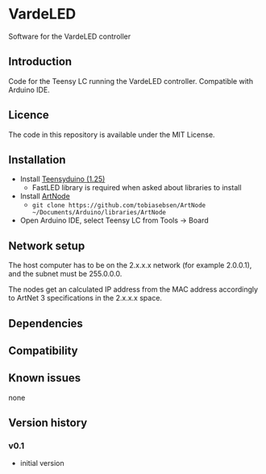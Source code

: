 # VardeLED
Software for the VardeLED controller

Introduction
------------
Code for the Teensy LC running the VardeLED controller. Compatible with Arduino IDE.

Licence
-------
The code in this repository is available under the MIT License.

Installation
------------
- Install [Teensyduino (1.25)](https://www.pjrc.com/teensy/td_download.html)
	- FastLED library is required when asked about libraries to install
- Install [ArtNode](https://github.com/tobiasebsen/ArtNode) 
	- `git clone https://github.com/tobiasebsen/ArtNode ~/Documents/Arduino/libraries/ArtNode`
- Open Arduino IDE, select Teensy LC from Tools -> Board 

Network setup
-----------
The host computer has to be on the 2.x.x.x network (for example 2.0.0.1), and the subnet must be 255.0.0.0. 

The nodes get an calculated IP address from the MAC address accordingly to ArtNet 3 specifications in the 2.x.x.x space.

Dependencies
------------


Compatibility
------------


Known issues
------------
none

Version history
------------

### v0.1
- initial version
